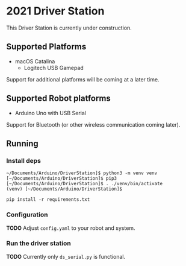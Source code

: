 # 2021 Driver Station

This Driver Station is currently under construction.

## Supported Platforms
* macOS Catalina
    * Logitech USB Gamepad

Support for additional platforms will be coming at a later time.

## Supported Robot platforms
* Arduino Uno with USB Serial

Support for Bluetooth (or other wireless communication coming later).

## Running
### Install deps
```
~/Documents/Arduino/DriverStation]$ python3 -m venv venv
[~/Documents/Arduino/DriverStation]$ pip3                                                   
[~/Documents/Arduino/DriverStation]$ . ./venv/bin/activate                                  
(venv) [~/Documents/Arduino/DriverStation]$
```

```
pip install -r requirements.txt
```

### Configuration
__TODO__ Adjust `config.yaml` to your robot and system.

### Run the driver station
__TODO__ Currently only `ds_serial.py` is functional.